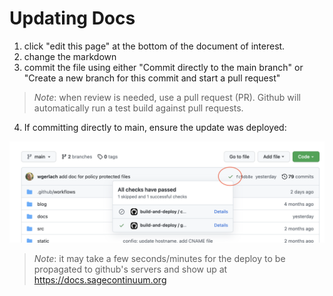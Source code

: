 # Updating Docs

1. click "edit this page" at the bottom of the document of interest.
2. change the markdown
3. commit the file using either "Commit directly to the main branch" or "Create a new branch for this commit and start a pull request"

> _Note_: when review is needed, use a pull request (PR).  Github will automatically run a test build against pull requests.

4. If committing directly to main, ensure the update was deployed:

![github action status](./images/github-action-status.png)

> _Note_: it may take a few seconds/minutes for the deploy to be propagated to github's servers and show up at https://docs.sagecontinuum.org
